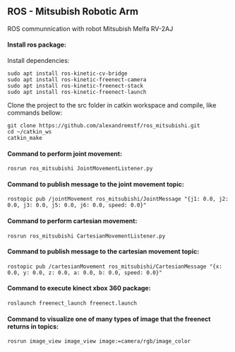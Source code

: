 ## ROS - Mitsubish Robotic Arm
ROS communnication with robot Mitsubish Melfa RV-2AJ 

#### Install ros package:

Install dependencies:
```
sudo apt install ros-kinetic-cv-bridge
sudo apt install ros-kinetic-freenect-camera 
sudo apt install ros-kinetic-freenect-stack 
sudo apt install ros-kinetic-freenect-launch
```

Clone the project to the src folder in catkin workspace and compile, like commands bellow: 
```
git clone https://github.com/alexandremstf/ros_mitsubishi.git
cd ~/catkin_ws
catkin_make
```

#### Command to perform joint movement:
```
rosrun ros_mitsubishi JointMovementListener.py
``` 

#### Command to publish message to the joint movement topic:
```
rostopic pub /jointMovement ros_mitsubishi/JointMessage "{j1: 0.0, j2: 0.0, j3: 0.0, j5: 0.0, j6: 0.0, speed: 0.0}"
```

#### Command to perform cartesian movement:
```
rosrun ros_mitsubishi CartesianMovementListener.py
```

#### Command to publish message to the cartesian movement topic:
```
rostopic pub /cartesianMovement ros_mitsubishi/CartesianMessage "{x: 0.0, y: 0.0, z: 0.0, a: 0.0, b: 0.0, speed: 0.0}"
```

#### Command to execute kinect xbox 360 package:
```
roslaunch freenect_launch freenect.launch
```

#### Command to visualize one of many types of image that the freenect returns in topics:
```
rosrun image_view image_view image:=camera/rgb/image_color
```
